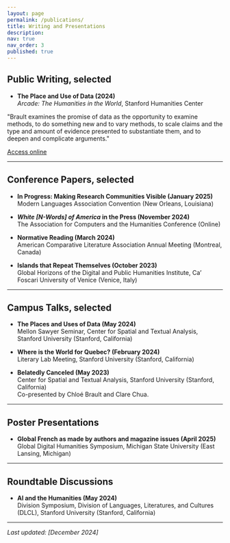```yaml
---
layout: page
permalink: /publications/
title: Writing and Presentations
description:
nav: true
nav_order: 3
published: true
---
```


<!-- _pages/publications.md -->

## Public Writing, selected

- **The Place and Use of Data (2024)**  
  _Arcade: The Humanities in the World_, Stanford Humanities Center

"Brault examines the promise of data as the opportunity to examine methods, to do something new and to vary methods, to scale claims and the type and amount of evidence presented to substantiate them, and to deepen and complicate arguments."
  
   [Access online](https://shc.stanford.edu/arcade/interventions/places-and-uses-data)

---

## Conference Papers, selected

- **In Progress: Making Research Communities Visible (January 2025)**  
  Modern Languages Association Convention (New Orleans, Louisiana)

- **_White \[N-Words\] of America_ in the Press (November 2024)**  
  The Association for Computers and the Humanities Conference (Online)
  
- **Normative Reading (March 2024)**  
  American Comparative Literature Association Annual Meeting (Montreal, Canada)

- **Islands that Repeat Themselves (October 2023)**  
  Global Horizons of the Digital and Public Humanities Institute, Ca’ Foscari University of Venice (Venice, Italy)

---

## Campus Talks, selected

 - **The Places and Uses of Data (May 2024)**  
  Mellon Sawyer Seminar, Center for Spatial and Textual Analysis, Stanford University (Stanford, California)

- **Where is the World for Quebec? (February 2024)**  
  Literary Lab Meeting, Stanford University (Stanford, California)

- **Belatedly Canceled (May 2023)**  
  Center for Spatial and Textual Analysis, Stanford University (Stanford, California)  
  Co-presented by Chloé Brault and Clare Chua.

---

## Poster Presentations

- **Global French as made by authors and magazine issues (April 2025)**  
   Global Digital Humanities Symposium, Michigan State University (East Lansing, Michigan)

---

## Roundtable Discussions

- **AI and the Humanities (May 2024)**  
  Division Symposium, Division of Languages, Literatures, and Cultures (DLCL), Stanford University (Stanford, California)

---

_Last updated: [December 2024]_
